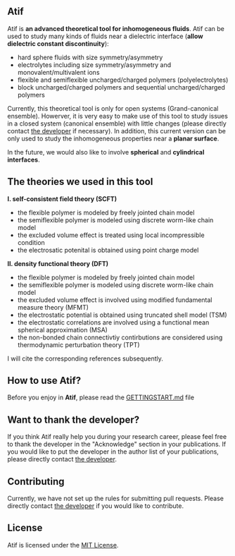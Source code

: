 ## Atif
Atif is **an advanced theoretical tool for inhomogeneous fluids**. Atif can be used to study many kinds of fluids near a dielectric interface (**allow dielectric constant discontinuity**):
* hard sphere fluids with size symmetry/asymmetry 
* electrolytes including size symmetry/asymmetry and monovalent/multivalent ions
* flexible and semiflexible uncharged/charged polymers (polyelectrolytes)
* block uncharged/charged polymers and sequential uncharged/charged polymers

Currently, this theoretical tool is only for open systems (Grand-canonical ensemble). Howerver, it is very easy to make use of this tool to study issues in a closed system (canonical ensemble) with little changes (please directly contact [the developer](https://github.com/jiangj-physchem) if necessary). In addition, this current version can be only used to study the inhomogeneous properties near a **planar surface**. 

In the future, we would also like to involve **spherical** and **cylindrical interfaces**.

## The theories we used in this tool

**I. self-consistent field theory (SCFT)** 
* the flexible polymer is modeled by freely jointed chain model
* the semiflexible polymer is modeled using discrete worm-like chain model
* the excluded volume effect is treated using local incompressible condition
* the electrosatic potenital is obtained using point charge model

**II. density functional theory (DFT)**
* the flexible polymer is modeled by freely jointed chain model
* the semiflexible polymer is modeled using discrete worm-like chain model
* the excluded volume effect is involved using modified fundamental measure theory (MFMT)
* the electrostatic potential is obtained using truncated shell model (TSM)
* the electrostatic correlations are involved using a functional mean spherical approximation (MSA)
* the non-bonded chain connectivtiy contirbutions are considered using thermodynamic perturbation theory (TPT)

I will cite the corresponding references subsequently.

## How to use Atif?
Before you enjoy in **Atif**, please read the [GETTINGSTART.md](GETTINGSTART.md) file 

## Want to thank the developer?
If you think Atif really help you during your research career, please feel free to thank the developer in the "Acknowledge" section in your publications. If you would like to put the developer in the author list of your publications, please directly contact [the developer](https://github.com/jiangj-physchem).

## Contributing

Currently, we have not set up the rules for submitting pull requests. Please directly contact [the developer](https://github.com/jiangj-physchem) if you would like to contribute.

## License

Atif is licensed under the [MIT License](LICENSE.md).
